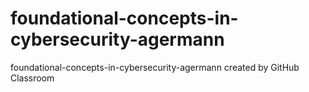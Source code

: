 # foundational-concepts-in-cybersecurity-agermann
foundational-concepts-in-cybersecurity-agermann created by GitHub Classroom
